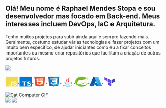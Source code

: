 ## Olá! Meu nome é Raphael Mendes Stopa e sou desenvolvedor mas focado em Back-end. Meus interesses incluem DevOps, IaC e Arquitetura.

Tenho muitos projetos para subir ainda aqui e sempre fazendo mais. Geralmente, costumo estudar várias tecnologias e fazer projetos com um intuito bem específico, de ajudar iniciantes como eu a fixar conceitos importantes ou mesmo criar repositórios que facilitam a criação de outros projetos futuros.


<div>
    <a href="https://github.com/RaphaelStopa">
    <img height="180em" src="https://avatars.githubusercontent.com/u/76446076?v=4" />
</div>


<div style="display: inline_block"><br>
  <img align="center" alt="Stopa-Js" height="30" width="40" src="https://raw.githubusercontent.com/devicons/devicon/master/icons/javascript/javascript-plain.svg">
  <img align="center" alt="Stopa-Ts" height="30" width="40" src="https://raw.githubusercontent.com/devicons/devicon/master/icons/typescript/typescript-plain.svg">
  <img align="center" alt="Stopa-HTML" height="30" width="40" src="https://raw.githubusercontent.com/devicons/devicon/master/icons/html5/html5-original.svg">
  <img align="center" alt="Stopa-CSS" height="30" width="40" src="https://raw.githubusercontent.com/devicons/devicon/master/icons/css3/css3-original.svg">
  <img align="center" alt="Stopa-Java" height="30" width="40" src="https://raw.githubusercontent.com/devicons/devicon/master/icons/java/java-original.svg">
  <img align="center" alt="Stopa-Spring" height="30" width="40" src="https://raw.githubusercontent.com/devicons/devicon/master/icons/spring/spring-original.svg">
  <img align="center" alt="Stopa-Azure" height="30" width="40" src="https://raw.githubusercontent.com/devicons/devicon/master/icons/azure/azure-original.svg">
  <img align="center" alt="Stopa-Terraform" height="30" width="40" src="https://raw.githubusercontent.com/devicons/devicon/master/icons/terraform/terraform-original.svg">
</div>

<br>
<img align="center" alt="Cat Computer GIF" height="200" src="https://media1.tenor.com/m/y2JXkY1pXkwAAAAC/cat-computer.gif">
  

<div> 
  <a href = "mailto:rmendesstopa@hotmail.com"><img src="https://img.shields.io/badge/-Hotmail-%23333?style=for-the-badge&logo=hotmail&logoColor=white" target="_blank"></a>
  <a href="https://www.linkedin.com/in/rafaella-ballerini-45875016a" target="_blank"><img src="https://img.shields.io/badge/-LinkedIn-%230077B5?style=for-the-badge&logo=linkedin&logoColor=white" target="_blank"></a> 
</div>
